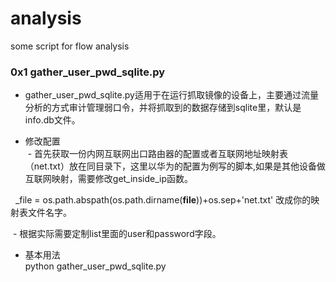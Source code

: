 # analysis
some script for  flow analysis

### 0x1 gather_user_pwd_sqlite.py
- gather_user_pwd_sqlite.py适用于在运行抓取镜像的设备上，主要通过流量分析的方式审计管理弱口令，并将抓取到的数据存储到sqlite里，默认是info.db文件。

- 修改配置 <br>
  - 首先获取一份内网互联网出口路由器的配置或者互联网地址映射表（net.txt）放在同目录下，这里以华为的配置为例写的脚本,如果是其他设备做互联网映射，需要修改get_inside_ip函数。<br>
  
   _file = os.path.abspath(os.path.dirname(__file__))+os.sep+'net.txt' 改成你的映射表文件名字。<br>
   
  - 根据实际需要定制list里面的user和password字段。
 
 - 基本用法 <br>
python gather_user_pwd_sqlite.py

